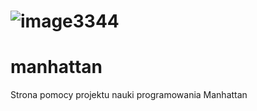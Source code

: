 # ![image3344](https://cloud.githubusercontent.com/assets/57065/22857314/39751a92-f0a3-11e6-9256-b33b2760d327.png)
# manhattan
Strona pomocy projektu nauki programowania Manhattan

